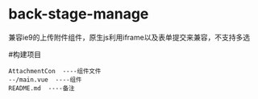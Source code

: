 # back-stage-manage

兼容ie9的上传附件组件，原生js利用iframe以及表单提交来兼容，不支持多选

#构建项目
```
AttachmentCon  ----组件文件
--/main.vue  ----组件
README.md  ----备注
```
